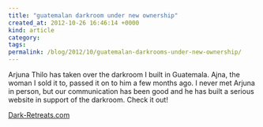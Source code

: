```yaml
---
title: "guatemalan darkroom under new ownership"
created_at: 2012-10-26 16:46:14 +0000
kind: article
category: 
tags: 
permalink: /blog/2012/10/guatemalan-darkrooms-under-new-ownership/
---
```


Arjuna Thilo has taken over the darkroom I built in Guatemala. Ajna, the woman I sold it to, passed it on to him a few months ago. I never met Arjuna in person, but our communication has been good and he has built a serious website in support of the darkroom. Check it out!

[Dark-Retreats.com][1]

   [1]: http://dark-retreats.com
